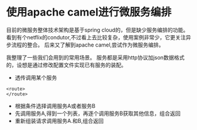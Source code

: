 # 使用apache camel进行微服务编排

目前的微服务整体技术架构是基于spring cloud的，但是缺少服务编排的功能。
看到有个netflix的condutor,不过看上去比较复杂，使用案例非常少，它更关注异步流程的整合。
后来又了解到apache camel,尝试作为微服务编排。

我整理了一些我们会用到的常用场景。
服务都是采用http协议加json数据格式的，设想是通过修改配置文件实现已有服务的装配。

- 透传调用某个服务

```
<route>
</route>
```

- 根据条件选择调用服务A或者服务B
- 先调用服务A,得到一个列表，再逐个调用服务B获取其他信息，组合返回
- 重新组装请求调用服务A.和B,组合返回


